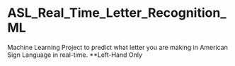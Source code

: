 # ASL_Real_Time_Letter_Recognition_ML
Machine Learning Project to predict what letter you are making in American Sign Language in real-time. **Left-Hand Only
